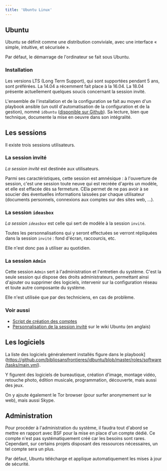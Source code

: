 ```yaml
---
title: 'Ubuntu Linux'
---
```



## Ubuntu

Ubuntu se définit comme une distribution conviviale, avec une interface « simple, intuitive, et sécurisée ».

Par défaut, le démarrage de l'ordinateur se fait sous Ubuntu.

### Installation

Les versions LTS (Long Term Support), qui sont supportées pendant 5 ans, sont préférées. La 14.04 a récemment fait place à la 16.04. La 18.04 présente actuellement quelques soucis concernant la session invité.

L'ensemble de l'installation et de la configuration se fait au moyen d'un playbook ansible (un outil d'automatisation de la configuration et de la gestion), nommé `idbuntu` ([disponible sur Github](https://github.com/bibliosansfrontieres/idbuntu)). Sa lecture, bien que technique, documente la mise en oeuvre dans son intégralité.

## Les sessions

Il existe trois sessions utilisateurs.

### La session invité

*La session invité* est destinée aux utilisateurs.

Parmi ses caractéristiques, cette session est amnésique : à l'ouverture de session, c'est une session toute neuve qui est recréée d'après un modèle, et elle est effacée dès sa fermeture. CEla permet de ne pas avoir à se soucier des éventuelles informations laissées par chaque utilisateur (documents personnels, connexions aux comptes sur des sites web, ...).

### La session `ideasbox`

*La session `ideasbox`* est celle qui sert de modèle à la session `invité`.

Toutes les personnalisations qui y seront effectuées se verront répliquées dans la session `invité` : fond d'écran, raccourcis, etc.

Elle n'est donc pas à utiliser au quotidien.

### La session `Admin`

Cette session `Admin` sert à l'administration et l'entretien du système. C'est la seule session qui dispose des droits administrateurs, permettant ainsi d'ajouter ou supprimer des logiciels, intervenir sur la configuration réseau et toute autre composante du système.

Elle n'est utilisée que par des techniciens, en cas de problème.


### Voir aussi

  * [Script de création des comptes](https://github.com/bibliosansfrontieres/idbuntu/blob/master/roles/users/tasks/main.yml)
  * [Personnalisation de la session invité](https://help.ubuntu.com/community/CustomizeGuestSession) sur le wiki Ubuntu (en anglais)

## Les logiciels

La liste des logiciels généralement installés figure dans le playbook](https://github.com/bibliosansfrontieres/idbuntu/blob/master/roles/software/tasks/main.yml).

Y figurent des logiciels de bureautique, création d'image, montage vidéo, retouche photo, édition musicale, programmation, découverte, mais aussi des jeux.

On y ajoute également le Tor browser (pour surfer anonymement sur le web), mais aussi Skype.

## Administration

Pour procéder à l'administration du système, il faudra tout d'abord se mettre en rapport avec BSF pour la mise en place d'un compte dédié. Ce compte n'est pas systématiquement créé car les besoins sont rares. Cependant, sur certains projets disposant des ressources nécessaires, un tel compte sera un plus.

Par défaut, Ubuntu télécharge et applique automatiquement les mises à jour de sécurité.


